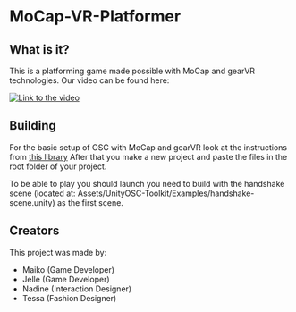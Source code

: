 # MoCap-VR-Platformer

## What is it?
  This is a platforming game made possible with MoCap and gearVR technologies.
  Our video can be found here:
  
  [![Link to the video](http://i.imgur.com/0pINQWc.png)](https://drive.google.com/open?id=0B19m7iQ1Q-WSdE9ISmFfblk1TU0)

## Building
  For the basic setup of OSC with MoCap and gearVR look at the instructions from [this library](https://github.com/hku-ect/UnityOSCToolkit)
  After that you make a new project and paste the files in the root folder of your project.

  To be able to play you should launch you need to build with the handshake scene (located at: Assets/UnityOSC-Toolkit/Examples/handshake-     scene.unity) as the first scene.

## Creators
  This project was made by:
  * Maiko   (Game Developer)
  * Jelle   (Game Developer)
  * Nadine  (Interaction Designer) 
  * Tessa   (Fashion Designer) 
